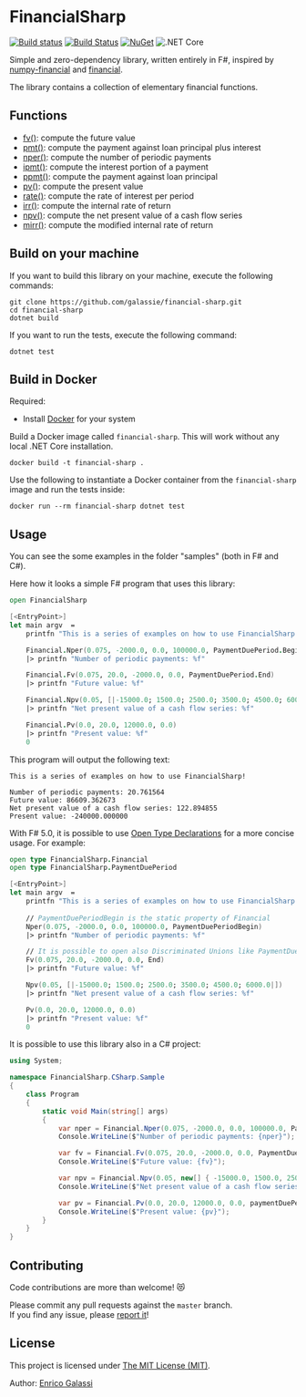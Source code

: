 # FinancialSharp

[![Build status](https://ci.appveyor.com/api/projects/status/9lyvbtoqjcjg448v?svg=true)](https://ci.appveyor.com/project/galassie/financial-sharp)
[![Build Status](https://travis-ci.org/galassie/financial-sharp.svg?branch=master)](https://travis-ci.org/galassie/financial-sharp) [![NuGet](https://img.shields.io/nuget/v/FinancialSharp.svg)](https://nuget.org/packages/FinancialSharp) ![.NET Core](https://github.com/galassie/financial-sharp/workflows/.NET%20Core/badge.svg)

Simple and zero-dependency library, written entirely in F#, inspired by [numpy-financial](https://github.com/numpy/numpy-financial/) and  [financial](https://github.com/lmammino/financial/).

The library contains a collection of elementary financial functions.

## Functions

- [fv()](https://github.com/galassie/financial-sharp/blob/master/DOC.md#financialfvratedouble-nperdouble-pmtdouble-pvdouble-paymentdueperiodpaymentdueperiod): compute the future value
- [pmt()](https://github.com/galassie/financial-sharp/blob/master/DOC.md#financialpmtratedouble-nperdouble-pvdouble-fvdouble-paymentdueperiodpaymentdueperiod): compute the payment against loan principal plus interest
- [nper()](https://github.com/galassie/financial-sharp/blob/master/DOC.md#financialnperratedouble-pmtdouble-pvdouble-fvdouble-paymentdueperiodpaymentdueperiod): compute the number of periodic payments
- [ipmt()](https://github.com/galassie/financial-sharp/blob/master/DOC.md#financialipmtratedouble-perdouble-nperdouble-pvdouble-fvdouble-paymentdueperiodpaymentdueperiod): compute the interest portion of a payment
- [ppmt()](https://github.com/galassie/financial-sharp/blob/master/DOC.md#financialppmtratedouble-perdouble-nperdouble-pvdouble-fvdouble-paymentdueperiodpaymentdueperiod): compute the payment against loan principal
- [pv()](https://github.com/galassie/financial-sharp/blob/master/DOC.md#financialpvratedouble-nperdouble-pmtdouble-fvdouble-paymentdueperiodpaymentdueperiod): compute the present value 
- [rate()](https://github.com/galassie/financial-sharp/blob/master/DOC.md#financialratenperdouble-pmtdouble-pvdouble-fvdouble-paymentdueperiodpaymentdueperiod-guessdouble-toldouble-maxiterint): compute the rate of interest per period
- [irr()](https://github.com/galassie/financial-sharp/blob/master/DOC.md#financialirrvaluesdouble-seq-guessdouble-toldouble-maxiterint): compute the internal rate of return
- [npv()](https://github.com/galassie/financial-sharp/blob/master/DOC.md#financialnpvratedouble-valuesdouble-seq): compute the net present value of a cash flow series
- [mirr()](https://github.com/galassie/financial-sharp/blob/master/DOC.md#financialmirrvaluesdouble-seq-financeratedouble-reinvestratedouble): compute the modified internal rate of return

## Build on your machine

If you want to build this library on your machine, execute the following commands:

``` shell
git clone https://github.com/galassie/financial-sharp.git
cd financial-sharp
dotnet build
```

If you want to run the tests, execute the following command:

``` shell
dotnet test
```

## Build in Docker

Required:
- Install [Docker](https://hub.docker.com/search/?type=edition&offering=community) for your system

Build a Docker image called `financial-sharp`. This will work without any local .NET Core installation.

```shell
docker build -t financial-sharp .
```

Use the following to instantiate a Docker container from the `financial-sharp` image and run the tests inside:

```shell
docker run --rm financial-sharp dotnet test
```

## Usage

You can see the some examples in the folder "samples" (both in F# and C#).

Here how it looks a simple F# program that uses this library:

```fsharp
open FinancialSharp

[<EntryPoint>]
let main argv  =
    printfn "This is a series of examples on how to use FinancialSharp!\n"

    Financial.Nper(0.075, -2000.0, 0.0, 100000.0, PaymentDuePeriod.Begin)
    |> printfn "Number of periodic payments: %f"

    Financial.Fv(0.075, 20.0, -2000.0, 0.0, PaymentDuePeriod.End)
    |> printfn "Future value: %f"

    Financial.Npv(0.05, [|-15000.0; 1500.0; 2500.0; 3500.0; 4500.0; 6000.0|])
    |> printfn "Net present value of a cash flow series: %f"

    Financial.Pv(0.0, 20.0, 12000.0, 0.0)
    |> printfn "Present value: %f"
    0
```

This program will output the following text:

```shell
This is a series of examples on how to use FinancialSharp!

Number of periodic payments: 20.761564
Future value: 86609.362673
Net present value of a cash flow series: 122.894855
Present value: -240000.000000
```

With F# 5.0, it is possible to use [Open Type Declarations](https://devblogs.microsoft.com/dotnet/announcing-f-5/#open-type-declarations) for a more concise usage.
For example:

```fsharp
open type FinancialSharp.Financial
open type FinancialSharp.PaymentDuePeriod

[<EntryPoint>]
let main argv  =
    printfn "This is a series of examples on how to use FinancialSharp with Open Type declarations!\n"
    
    // PaymentDuePeriodBegin is the static property of Financial
    Nper(0.075, -2000.0, 0.0, 100000.0, PaymentDuePeriodBegin)
    |> printfn "Number of periodic payments: %f"

    // It is possible to open also Discriminated Unions like PaymentDuePeriod
    Fv(0.075, 20.0, -2000.0, 0.0, End)
    |> printfn "Future value: %f"

    Npv(0.05, [|-15000.0; 1500.0; 2500.0; 3500.0; 4500.0; 6000.0|])
    |> printfn "Net present value of a cash flow series: %f"

    Pv(0.0, 20.0, 12000.0, 0.0)
    |> printfn "Present value: %f"
    0
```

It is possible to use this library also in a C# project:

```csharp
using System;

namespace FinancialSharp.CSharp.Sample
{
    class Program
    {
        static void Main(string[] args)
        {
            var nper = Financial.Nper(0.075, -2000.0, 0.0, 100000.0, PaymentDuePeriod.Begin);
            Console.WriteLine($"Number of periodic payments: {nper}");

            var fv = Financial.Fv(0.075, 20.0, -2000.0, 0.0, PaymentDuePeriod.End);
            Console.WriteLine($"Future value: {fv}");

            var npv = Financial.Npv(0.05, new[] { -15000.0, 1500.0, 2500.0, 3500.0, 4500.0, 6000.0 });
            Console.WriteLine($"Net present value of a cash flow series: {npv}");

            var pv = Financial.Pv(0.0, 20.0, 12000.0, 0.0, paymentDuePeriod: null);
            Console.WriteLine($"Present value: {pv}");
        }
    }
}

```

## Contributing

Code contributions are more than welcome! 😻

Please commit any pull requests against the `master` branch.  
If you find any issue, please [report it](https://github.com/galassie/financial-sharp/issues)!

## License

This project is licensed under [The MIT License (MIT)](https://raw.githubusercontent.com/galassie/financial-sharp/master/LICENSE.md).

Author: [Enrico Galassi](https://twitter.com/enricogalassi88)
